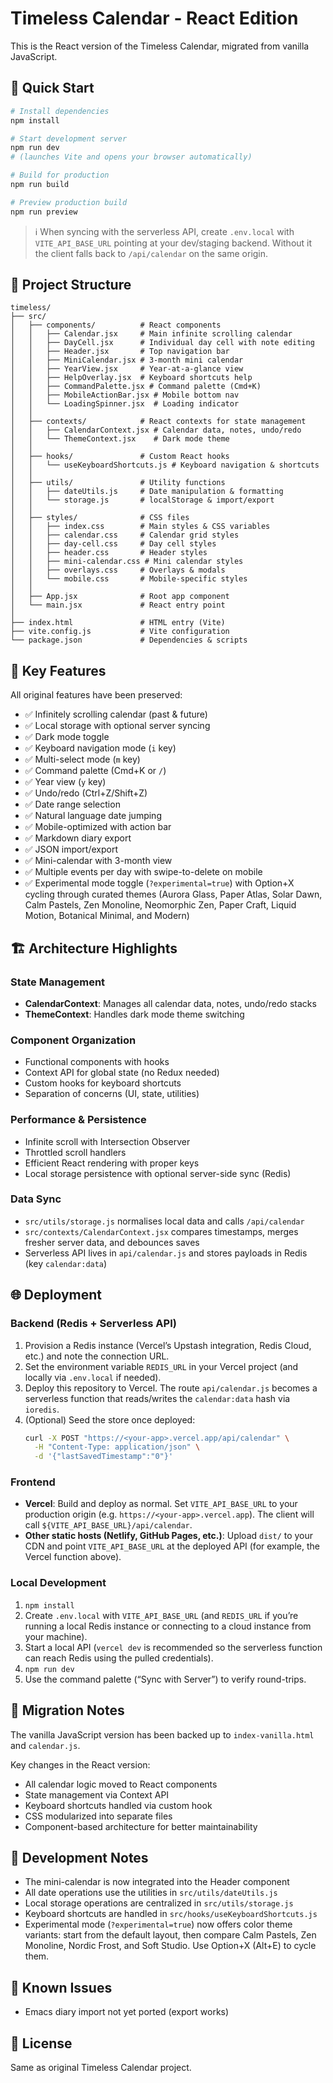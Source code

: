 # Timeless Calendar - React Edition

This is the React version of the Timeless Calendar, migrated from vanilla JavaScript.

## 🚀 Quick Start

```bash
# Install dependencies
npm install

# Start development server
npm run dev
# (launches Vite and opens your browser automatically)

# Build for production
npm run build

# Preview production build
npm run preview
```

> ℹ️  When syncing with the serverless API, create `.env.local` with `VITE_API_BASE_URL` pointing at your dev/staging backend. Without it the client falls back to `/api/calendar` on the same origin.

## 📁 Project Structure

```
timeless/
├── src/
│   ├── components/          # React components
│   │   ├── Calendar.jsx     # Main infinite scrolling calendar
│   │   ├── DayCell.jsx      # Individual day cell with note editing
│   │   ├── Header.jsx       # Top navigation bar
│   │   ├── MiniCalendar.jsx # 3-month mini calendar
│   │   ├── YearView.jsx     # Year-at-a-glance view
│   │   ├── HelpOverlay.jsx  # Keyboard shortcuts help
│   │   ├── CommandPalette.jsx # Command palette (Cmd+K)
│   │   ├── MobileActionBar.jsx # Mobile bottom nav
│   │   └── LoadingSpinner.jsx  # Loading indicator
│   │
│   ├── contexts/            # React contexts for state management
│   │   ├── CalendarContext.jsx # Calendar data, notes, undo/redo
│   │   └── ThemeContext.jsx    # Dark mode theme
│   │
│   ├── hooks/               # Custom React hooks
│   │   └── useKeyboardShortcuts.js # Keyboard navigation & shortcuts
│   │
│   ├── utils/               # Utility functions
│   │   ├── dateUtils.js     # Date manipulation & formatting
│   │   └── storage.js       # localStorage & import/export
│   │
│   ├── styles/              # CSS files
│   │   ├── index.css        # Main styles & CSS variables
│   │   ├── calendar.css     # Calendar grid styles
│   │   ├── day-cell.css     # Day cell styles
│   │   ├── header.css       # Header styles
│   │   ├── mini-calendar.css # Mini calendar styles
│   │   ├── overlays.css     # Overlays & modals
│   │   └── mobile.css       # Mobile-specific styles
│   │
│   ├── App.jsx              # Root app component
│   └── main.jsx             # React entry point
│
├── index.html               # HTML entry (Vite)
├── vite.config.js           # Vite configuration
└── package.json             # Dependencies & scripts
```

## 🎯 Key Features

All original features have been preserved:

- ✅ Infinitely scrolling calendar (past & future)
- ✅ Local storage with optional server syncing
- ✅ Dark mode toggle
- ✅ Keyboard navigation mode (`i` key)
- ✅ Multi-select mode (`m` key)
- ✅ Command palette (Cmd+K or `/`)
- ✅ Year view (`y` key)
- ✅ Undo/redo (Ctrl+Z/Shift+Z)
- ✅ Date range selection
- ✅ Natural language date jumping
- ✅ Mobile-optimized with action bar
- ✅ Markdown diary export
- ✅ JSON import/export
- ✅ Mini-calendar with 3-month view
- ✅ Multiple events per day with swipe-to-delete on mobile
- ✅ Experimental mode toggle (`?experimental=true`) with Option+X cycling through curated themes (Aurora Glass, Paper Atlas, Solar Dawn, Calm Pastels, Zen Monoline, Neomorphic Zen, Paper Craft, Liquid Motion, Botanical Minimal, and Modern)

## 🏗️ Architecture Highlights

### State Management
- **CalendarContext**: Manages all calendar data, notes, undo/redo stacks
- **ThemeContext**: Handles dark mode theme switching

### Component Organization
- Functional components with hooks
- Context API for global state (no Redux needed)
- Custom hooks for keyboard shortcuts
- Separation of concerns (UI, state, utilities)

### Performance & Persistence
- Infinite scroll with Intersection Observer
- Throttled scroll handlers
- Efficient React rendering with proper keys
- Local storage persistence with optional server-side sync (Redis)

### Data Sync
- `src/utils/storage.js` normalises local data and calls `/api/calendar`
- `src/contexts/CalendarContext.jsx` compares timestamps, merges fresher server data, and debounces saves
- Serverless API lives in `api/calendar.js` and stores payloads in Redis (key `calendar:data`)

## 🌐 Deployment

### Backend (Redis + Serverless API)
1. Provision a Redis instance (Vercel’s Upstash integration, Redis Cloud, etc.) and note the connection URL.
2. Set the environment variable `REDIS_URL` in your Vercel project (and locally via `.env.local` if needed).
3. Deploy this repository to Vercel. The route `api/calendar.js` becomes a serverless function that reads/writes the `calendar:data` hash via `ioredis`.
4. (Optional) Seed the store once deployed:
   ```bash
   curl -X POST "https://<your-app>.vercel.app/api/calendar" \
     -H "Content-Type: application/json" \
     -d '{"lastSavedTimestamp":"0"}'
   ```

### Frontend
- **Vercel**: Build and deploy as normal. Set `VITE_API_BASE_URL` to your production origin (e.g. `https://<your-app>.vercel.app`). The client will call `${VITE_API_BASE_URL}/api/calendar`.
- **Other static hosts (Netlify, GitHub Pages, etc.)**: Upload `dist/` to your CDN and point `VITE_API_BASE_URL` at the deployed API (for example, the Vercel function above).

### Local Development
1. `npm install`
2. Create `.env.local` with `VITE_API_BASE_URL` (and `REDIS_URL` if you’re running a local Redis instance or connecting to a cloud instance from your machine).
3. Start a local API (`vercel dev` is recommended so the serverless function can reach Redis using the pulled credentials).
4. `npm run dev`
5. Use the command palette (“Sync with Server”) to verify round-trips.

## 🔄 Migration Notes

The vanilla JavaScript version has been backed up to `index-vanilla.html` and `calendar.js`.

Key changes in the React version:
- All calendar logic moved to React components
- State management via Context API
- Keyboard shortcuts handled via custom hook
- CSS modularized into separate files
- Component-based architecture for better maintainability

## 📝 Development Notes

- The mini-calendar is now integrated into the Header component
- All date operations use the utilities in `src/utils/dateUtils.js`
- Local storage operations are centralized in `src/utils/storage.js`
- Keyboard shortcuts are handled in `src/hooks/useKeyboardShortcuts.js`
- Experimental mode (`?experimental=true`) now offers color theme variants: start from the default layout, then compare Calm Pastels, Zen Monoline, Nordic Frost, and Soft Studio. Use Option+X (Alt+E) to cycle them.

## 🐛 Known Issues

- Emacs diary import not yet ported (export works)

## 📄 License

Same as original Timeless Calendar project.
